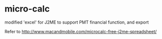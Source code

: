 # micro-calc
modified 'excel' for J2ME to support PMT financial function, and export

Refer to http://www.macandmobile.com/microcalc-free-j2me-spreadsheet/
